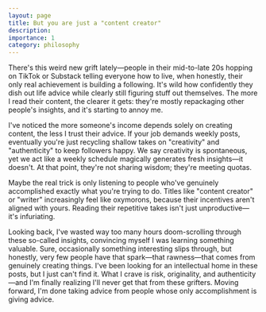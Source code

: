 ```yaml
---
layout: page
title: But you are just a "content creator"
description: 
importance: 1
category: philosophy
---
```

 
There's this weird new grift lately—people in their mid-to-late 20s hopping on TikTok or Substack telling everyone how to live, when honestly, their only real achievement is building a following. It's wild how confidently they dish out life advice while clearly still figuring stuff out themselves. The more I read their content, the clearer it gets: they're mostly repackaging other people's insights, and it's starting to annoy me.

I've noticed the more someone's income depends solely on creating content, the less I trust their advice. If your job demands weekly posts, eventually you're just recycling shallow takes on "creativity" and "authenticity" to keep followers happy. We say creativity is spontaneous, yet we act like a weekly schedule magically generates fresh insights—it doesn't. At that point, they're not sharing wisdom; they're meeting quotas.

Maybe the real trick is only listening to people who've genuinely accomplished exactly what you're trying to do. Titles like "content creator" or "writer" increasingly feel like oxymorons, because their incentives aren't aligned with yours. Reading their repetitive takes isn't just unproductive—it's infuriating.

Looking back, I've wasted way too many hours doom-scrolling through these so-called insights, convincing myself I was learning something valuable. Sure, occasionally something interesting slips through, but honestly, very few people have that spark—that rawness—that comes from genuinely creating things. I've been looking for an intellectual home in these posts, but I just can't find it. What I crave is risk, originality, and authenticity—and I'm finally realizing I'll never get that from these grifters. Moving forward, I'm done taking advice from people whose only accomplishment is giving advice.